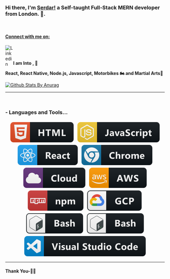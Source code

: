 ### Hi there, I'm [Serdar!](https://www.linkedin.com/in/serdar-mustafa/) a Self-taught Full-Stack MERN developer from London. 👋.

<br/>
<a href="https://www.linkedin.com/in/serdar-mustafa/">
<h4>Connect with me on:</h4>
  <img align="left" alt="Linkedin" width="25px" src="https://cdn.jsdelivr.net/npm/simple-icons@v3/icons/linkedin.svg" />
</a>
<br />
<br/>

**I am Into , 🙏**

**React, React Native, Node.js, Javascript, Motorbikes 🏍 and Martial Arts🥋**
<br />

[![Github Stats By Anurag](https://github-readme-stats.vercel.app/api?username=serdarmustafa1&show_icons=true&title_color=fff&icon_color=79ff97&text_color=9f9f9f&bg_color=151515)](https://github.com/anuraghazra/github-readme-stats)

---

<br />

### - Languages and Tools...

<p align="center">

<!-- For more icons please follow  https://github.com/MikeCodesDotNET/ColoredBadges -->

<img src="./svg/dev/languages/html.svg" alt="html" style="vertical-align:top; margin:4px">    
<img src="svg/dev/languages/js.svg" alt="js" style="vertical-align:top; margin:4px">
<img src="svg/dev/frameworks/react.svg" alt="react" style="vertical-align:top; margin:4px">
<img src="svg/dev/misc/chrome.svg" alt="chrome" style="vertical-align:top; margin:4px">
<img src="svg/dev/misc/cloud.svg" alt="cloud" style="vertical-align:top; margin:4px">
<img src="svg/dev/services/aws.svg" alt="aws" style="vertical-align:top; margin:4px">
<img src="svg/dev/services/npm.svg" alt="npm" style="vertical-align:top; margin:4px">
<img src="svg/dev/services/gcp.svg" alt="gcp" style="vertical-align:top; margin:4px">
<img src="svg/dev/tools/bash.svg" alt="bash" style="vertical-align:top; margin:4px">
<img src="svg/dev/tools/bash.svg" alt="reactNative" style="vertical-align:top; margin:4px">
<img src="svg/dev/tools/visualstudio_code.svg" alt="vscode" style="vertical-align:top; margin:4px">

</p>

---

#### Thank You-🙏🏼
